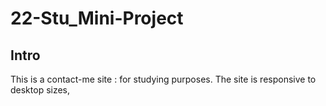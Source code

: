 # 22-Stu_Mini-Project

## Intro

This is a contact-me site : for studying purposes. The site is responsive to desktop sizes,  
